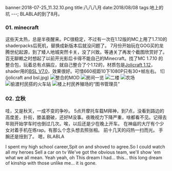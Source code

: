 banner:2018-07-25_11.32.10.png
title:八八八月
date:2018/08/08
tags:地上的坑
---;
BLABLA的到了8月。
### 01. minecraft
这些天太热，总是半夜醒来。PC很稳定，不过有一次在1.12版的MC上用了1.7.10的shaderpacks后死机，替换成新版本后就没问题了。
7月份开始玩在GOG买的龙腾世纪起源，到了矮人地城突然卡关，没了兴致。等通关了再发个截图欣赏好了。百无聊赖之时想起了以前开光影后卡得不能自己的Minecraft。找了MC 1.7.10 的整合包，玩着总有点膈应，就自己整合了个1.12的，材质包是[Jolicraft 1.12](http://jolicraft.com/)，shader用的[BSL V7.0](https://bitslablab.com/)，效果很好。可惜660视距10下1080P只有30+帧左右。
![](jolicraft and bsl.jpg)
![整合的MOD](Snipaste_2018-08-01_13-05-34.png)
![房间一览](2018-08-04_10.35.23.png)
![二楼](2018-08-05_12.44.11.png)
![农场](2018-08-04_10.34.49.png)
![偷渡村民搭的火车站](2018-08-09_08.58.50.png)
![楼上村民养殖场的“图书管理员”](2018-08-09_15.33.55.png)
### 02. 立秋
哇，又是秋天，一成不变的争吵。
5点开摩托车载M拜神，到7点，没看到路边的高度差，扑街，膝盖磨破，还好M没事。夜晚视力下降严重，啥都看不见。记得去年刚开始学车时也倒过几次。唉，以后还是少在晚上开车。
在神庙的大厅有个少女对着手机在练rap。有那么个念头想去照张相。
前十几天的闷热一扫而光。
手腕还是扭到了。
嗯，BLABLA
> 
I spent my high school career,Spit on and shoved to agree.So I could watch all my heroes
Sell a car on tv
We've got the obvious team,
we'll show 'em what we all mean.
Yeah yeah, oh
This dream I had... this...
this long dream of kinship with those unlike me...
it is gone.
>


